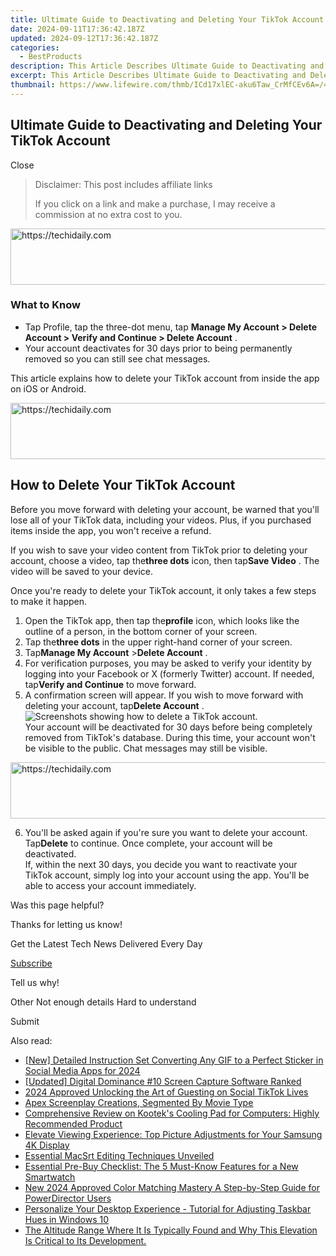 ```yaml
---
title: Ultimate Guide to Deactivating and Deleting Your TikTok Account
date: 2024-09-11T17:36:42.187Z
updated: 2024-09-12T17:36:42.187Z
categories:
  - BestProducts
description: This Article Describes Ultimate Guide to Deactivating and Deleting Your TikTok Account
excerpt: This Article Describes Ultimate Guide to Deactivating and Deleting Your TikTok Account
thumbnail: https://www.lifewire.com/thmb/ICd17xlEC-aku6Taw_CrMfCEv6A=/400x300/filters:no_upscale():max_bytes(150000):strip_icc():format(webp)/GettyImages-1183804979-558ec63f893e4e068a261ebc584f819e.jpg
---
```


## Ultimate Guide to Deactivating and Deleting Your TikTok Account

Close 

>  Disclaimer: This post includes affiliate links
>
>  If you click on a link and make a purchase, I may receive a commission at no extra cost to you.
>

<!-- affiliate ads begin -->
<a href="https://appsumo.8odi.net/c/5597632/2118305/7443" target="_top" id="2118305">
  <img src="//a.impactradius-go.com/display-ad/7443-2118305" border="0" alt="https://techidaily.com" width="728" height="90"/>
</a>
<img height="0" width="0" src="https://appsumo.8odi.net/i/5597632/2118305/7443" style="position:absolute;visibility:hidden;" border="0" />
<!-- affiliate ads end -->

###  What to Know

* Tap Profile, tap the three-dot menu, tap **Manage My Account > Delete Account > Verify and Continue > Delete Account** .
* Your account deactivates for 30 days prior to being permanently removed so you can still see chat messages.

 This article explains how to delete your TikTok account from inside the app on iOS or Android.

<!-- affiliate ads begin -->
<a href="https://ephamedtechinc.pxf.io/c/5597632/2137210/26400" target="_top" id="2137210">
  <img src="//a.impactradius-go.com/display-ad/26400-2137210" border="0" alt="https://techidaily.com" width="728" height="90"/>
</a>
<img height="0" width="0" src="https://ephamedtechinc.pxf.io/i/5597632/2137210/26400" style="position:absolute;visibility:hidden;" border="0" />
<!-- affiliate ads end -->

##  How to Delete Your TikTok Account

 Before you move forward with deleting your account, be warned that you'll lose all of your TikTok data, including your videos. Plus, if you purchased items inside the app, you won't receive a refund.

 If you wish to save your video content from TikTok prior to deleting your account, choose a video, tap the**three dots** icon, then tap**Save Video** . The video will be saved to your device.

 Once you're ready to delete your TikTok account, it only takes a few steps to make it happen.

1. Open the TikTok app, then tap the**profile** icon, which looks like the outline of a person, in the bottom corner of your screen.
2. Tap the**three dots** in the upper right-hand corner of your screen.
3. Tap**Manage My Account** \>**Delete Account** .
4. For verification purposes, you may be asked to verify your identity by logging into your Facebook or X (formerly Twitter) account. If needed, tap**Verify and Continue** to move forward.
5. A confirmation screen will appear. If you wish to move forward with deleting your account, tap**Delete Account** .  
![Screenshots showing how to delete a TikTok account.](https://www.lifewire.com/thmb/uAD0diTDpdofcy3KZP2IkXh_FRg=/1500x0/filters:no_upscale():max_bytes(150000):strip_icc():format(webp)/Delete_TikTok_001-83e5ce9989ec46cc8cc0555ca6a51def.jpg)  
 Your account will be deactivated for 30 days before being completely removed from TikTok's database. During this time, your account won't be visible to the public. Chat messages may still be visible.

<!-- affiliate ads begin -->
<a href="https://appsumo.8odi.net/c/5597632/2130887/7443" target="_top" id="2130887">
  <img src="//a.impactradius-go.com/display-ad/7443-2130887" border="0" alt="https://techidaily.com" width="728" height="90"/>
</a>
<img height="0" width="0" src="https://appsumo.8odi.net/i/5597632/2130887/7443" style="position:absolute;visibility:hidden;" border="0" />
<!-- affiliate ads end -->

6. You'll be asked again if you're sure you want to delete your account. Tap**Delete** to continue. Once complete, your account will be deactivated.  
 If, within the next 30 days, you decide you want to reactivate your TikTok account, simply log into your account using the app. You'll be able to access your account immediately.

Was this page helpful?

Thanks for letting us know!

 Get the Latest Tech News Delivered Every Day

[ Subscribe ](https://www.lifewire.com/#) 

Tell us why!

 Other  Not enough details  Hard to understand 

 Submit 

<ins class="adsbygoogle"
     style="display:block"
     data-ad-format="autorelaxed"
     data-ad-client="ca-pub-7571918770474297"
     data-ad-slot="1223367746"></ins>

<ins class="adsbygoogle"
     style="display:block"
     data-ad-client="ca-pub-7571918770474297"
     data-ad-slot="8358498916"
     data-ad-format="auto"
     data-full-width-responsive="true"></ins>

<span class="atpl-alsoreadstyle">Also read:</span>
<div><ul>
<li><a href="https://article-knowledge.techidaily.com/new-detailed-instruction-set-converting-any-gif-to-a-perfect-sticker-in-social-media-apps-for-2024/"><u>[New] Detailed Instruction Set Converting Any GIF to a Perfect Sticker in Social Media Apps for 2024</u></a></li>
<li><a href="https://video-capture.techidaily.com/updated-digital-dominance-10-screen-capture-software-ranked/"><u>[Updated] Digital Dominance #10 Screen Capture Software Ranked</u></a></li>
<li><a href="https://tiktok-video-recordings.techidaily.com/2024-approved-unlocking-the-art-of-guesting-on-social-tiktok-lives/"><u>2024 Approved Unlocking the Art of Guesting on Social TikTok Lives</u></a></li>
<li><a href="https://extra-information.techidaily.com/apex-screenplay-creations-segmented-by-movie-type/"><u>Apex Screenplay Creations, Segmented By Movie Type</u></a></li>
<li><a href="https://buynow-help.techidaily.com/comprehensive-review-on-kooteks-cooling-pad-for-computers-highly-recommended-product/"><u>Comprehensive Review on Kootek's Cooling Pad for Computers: Highly Recommended Product</u></a></li>
<li><a href="https://techtrends.techidaily.com/elevate-viewing-experience-top-picture-adjustments-for-your-samsung-4k-display/"><u>Elevate Viewing Experience: Top Picture Adjustments for Your Samsung 4K Display</u></a></li>
<li><a href="https://extra-lessons.techidaily.com/essential-macsrt-editing-techniques-unveiled/"><u>Essential MacSrt Editing Techniques Unveiled</u></a></li>
<li><a href="https://techtrends.techidaily.com/essential-pre-buy-checklist-the-5-must-know-features-for-a-new-smartwatch/"><u>Essential Pre-Buy Checklist: The 5 Must-Know Features for a New Smartwatch</u></a></li>
<li><a href="https://smart-video-creator.techidaily.com/new-2024-approved-color-matching-mastery-a-step-by-step-guide-for-powerdirector-users/"><u>New 2024 Approved Color Matching Mastery A Step-by-Step Guide for PowerDirector Users</u></a></li>
<li><a href="https://techtrends.techidaily.com/personalize-your-desktop-experience-tutorial-for-adjusting-taskbar-hues-in-windows-10/"><u>Personalize Your Desktop Experience - Tutorial for Adjusting Taskbar Hues in Windows 10</u></a></li>
<li><a href="https://driver-download.techidaily.com/1722958785592-the-altitude-range-where-it-is-typically-found-and-why-this-elevation-is-critical-to-its-development/"><u>The Altitude Range Where It Is Typically Found and Why This Elevation Is Critical to Its Development.</u></a></li>
</ul></div>

